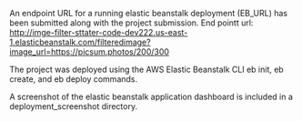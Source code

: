 An endpoint URL for a running elastic beanstalk deployment (EB_URL) has been submitted along with the project submission.
End pointt url: http://imge-filter-sttater-code-dev222.us-east-1.elasticbeanstalk.com/filteredimage?image_url=https://picsum.photos/200/300

The project was deployed using the AWS Elastic Beanstalk CLI eb init, eb create, and eb deploy commands.

A screenshot of the elastic beanstalk application dashboard is included in a deployment_screenshot directory.
